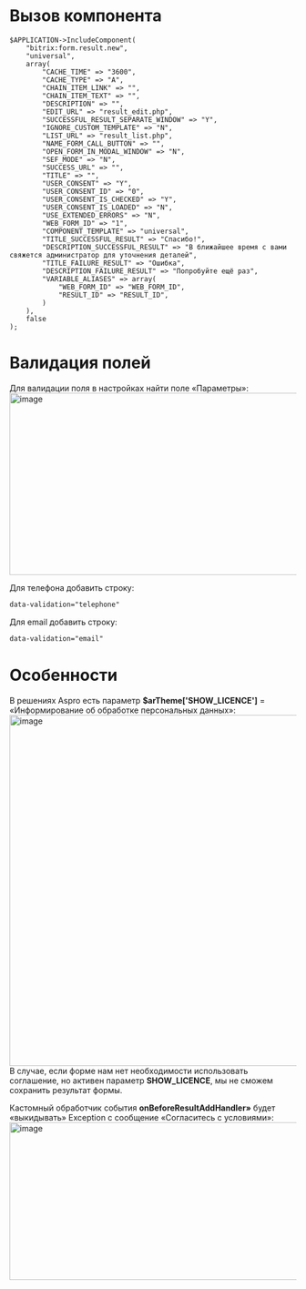 # Вызов компонента
```
$APPLICATION->IncludeComponent(
	"bitrix:form.result.new", 
	"universal", 
	array(
		"CACHE_TIME" => "3600",
		"CACHE_TYPE" => "A",
		"CHAIN_ITEM_LINK" => "",
		"CHAIN_ITEM_TEXT" => "",
		"DESCRIPTION" => "",
		"EDIT_URL" => "result_edit.php",
		"SUCCESSFUL_RESULT_SEPARATE_WINDOW" => "Y",
		"IGNORE_CUSTOM_TEMPLATE" => "N",
		"LIST_URL" => "result_list.php",
		"NAME_FORM_CALL_BUTTON" => "",
		"OPEN_FORM_IN_MODAL_WINDOW" => "N",
		"SEF_MODE" => "N",
		"SUCCESS_URL" => "",
		"TITLE" => "",
		"USER_CONSENT" => "Y",
		"USER_CONSENT_ID" => "0",
		"USER_CONSENT_IS_CHECKED" => "Y",
		"USER_CONSENT_IS_LOADED" => "N",
		"USE_EXTENDED_ERRORS" => "N",
		"WEB_FORM_ID" => "1",
		"COMPONENT_TEMPLATE" => "universal",
		"TITLE_SUCCESSFUL_RESULT" => "Спасибо!",
		"DESCRIPTION_SUCCESSFUL_RESULT" => "В ближайшее время с вами свяжется администратор для уточнения деталей",
		"TITLE_FAILURE_RESULT" => "Ошибка",
		"DESCRIPTION_FAILURE_RESULT" => "Попробуйте ещё раз",
		"VARIABLE_ALIASES" => array(
			"WEB_FORM_ID" => "WEB_FORM_ID",
			"RESULT_ID" => "RESULT_ID",
		)
	),
	false
);
```

# Валидация полей
Для валидации поля в настройках найти поле «Параметры»:
<img width="1422" height="320" alt="image" src="https://github.com/user-attachments/assets/e64ee36b-5715-4b92-9015-17539aaf8241" />

Для телефона добавить строку:
```html
data-validation="telephone"
```

Для email добавить строку:
```html
data-validation="email"
```

# Особенности
В решениях Aspro есть параметр <b>$arTheme['SHOW_LICENCE']</b> = «Информирование об обработке персональных данных»:
<img width="1403" height="617" alt="image" src="https://github.com/user-attachments/assets/0b328a8a-6065-4b5d-9856-88de781cb6ce" />
В случае, если форме нам нет необходимости использовать соглашение, но активен параметр <b>SHOW_LICENCE</b>, мы не сможем сохранить результат формы.

Кастомный обработчик события <b>onBeforeResultAddHandler»</b> будет «выкидывать» Exception с сообщение «Согласитесь с условиями»:
<img width="1199" height="277" alt="image" src="https://github.com/user-attachments/assets/80fe11f3-4b15-4f02-834f-1c150861a2a2" />

